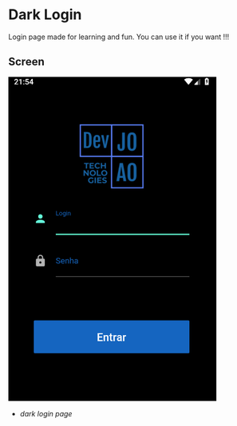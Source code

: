 # Dark Login

Login page made for learning and fun. You can use it if you want !!!

## Screen

![login image](./lib/docs/darkLogin.png)

- *dark login page*
